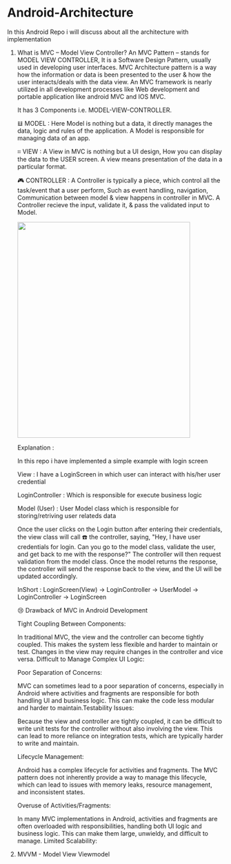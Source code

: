 # Android-Architecture

In this Android Repo i will discuss about all the architecture with implementation 

1.
   What is MVC – Model View Controller?
   An MVC Pattern – stands for MODEL VIEW CONTROLLER, It is a Software Design Pattern, usually used in developing user interfaces.
   MVC Architecture pattern is a way how the information or data is been presented to the user & how the user interacts/deals with the data view.
   An MVC framework is nearly utilized in all development processes like Web development and portable application like android MVC and IOS MVC.

    It has 3 Components i.e. MODEL-VIEW-CONTROLLER.
  
    𝌭 MODEL :
    Here Model is nothing but a data, it directly manages the data, logic and rules of the application.
    A Model is responsible for managing data of an app.
    
    ⌗ VIEW : 
    A View in MVC is nothing but a UI design, How you can display the data to the USER screen.
    A view means presentation of the data in a particular format.
    
    🎮 CONTROLLER : 
    A Controller is typically a piece, which control all the task/event that a user perform, Such as event handling, navigation, Communication between model & view happens in controller in MVC.
    A Controller recieve the input, validate it, & pass the validated input to Model.


   <img src="https://github.com/rajupraaa1234/Android-Architecture-/assets/48593134/832010de-96f7-4197-99f7-71baeab2809e" width="400" height="500" />

   Explanation :
   

   In this repo i have implemented a simple example with login screen

   View : I have a LoginScreen in which user can interact with his/her user credential
  
   LoginController : Which is responsible for execute business logic
  
   Model (User) : User Model class which is responsible for storing/retriving user relateds data

   Once the user clicks on the Login button after entering their credentials, the view class will call ☎️ the controller, saying, "Hey, I have user credentials for login. Can you go to the model class, validate the 
   user, and get back to me with the response?" The controller will then request validation from the model class. Once the model returns the response, the controller will send the response back to the view, and the UI 
   will be updated accordingly.

   InShort : LoginScreen(View) -> LoginController -> UserModel -> LoginController -> LoginScreen

 
   😢 Drawback of MVC in Android Development

   Tight Coupling Between Components:
      
   In traditional MVC, the view and the controller can become tightly coupled. This makes the system less flexible and harder to maintain or test. Changes in the view may require changes in the controller and vice 
   versa. Difficult to Manage Complex UI Logic:

   Poor Separation of Concerns:
      
   MVC can sometimes lead to a poor separation of concerns, especially in Android where activities and fragments are responsible for both handling UI and business logic. This can make the code less modular and harder 
   to maintain.Testability Issues:
      
   Because the view and controller are tightly coupled, it can be difficult to write unit tests for the controller without also involving the view. This can lead to more reliance on integration tests, which are 
   typically harder to write and maintain.

   Lifecycle Management:
      
   Android has a complex lifecycle for activities and fragments. The MVC pattern does not inherently provide a way to manage this lifecycle, which can lead to issues with memory leaks, resource management, and 
   inconsistent states.

   Overuse of Activities/Fragments:

   In many MVC implementations in Android, activities and fragments are often overloaded with responsibilities, handling both UI logic and business logic. This can make them large, unwieldy, and difficult to manage.
   Limited Scalability:


2. MVVM - Model View Viewmodel  

  
     

  
 
